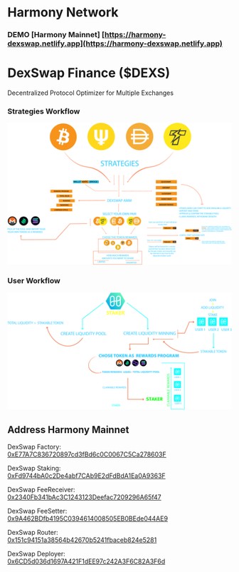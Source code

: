 
# **Harmony Network**


### **DEMO [Harmony Mainnet]** **[https://harmony-dexswap.netlify.app](https://harmony-dexswap.netlify.app)**


# DexSwap Finance ($DEXS)

Decentralized Protocol Optimizer for Multiple Exchanges


### Strategies Workflow
<p align="center">
 <img src="./DATA-DIAGRAM.png">
 </P>

### User Workflow
<p align="center">
 <img src="./flow_staker@2x.png">
 </p>
 


## Address Harmony Mainnet

DexSwap Factory:  
[0xE77A7C836720897cd3fBd6c0C0067C5Ca278603F](https://explorer.harmony.one/address/0xE77A7C836720897cd3fBd6c0C0067C5Ca278603F)


DexSwap Staking:  
[0xFd9744bA0c2De4abf7CAb9E2dFdBdA1Ea0A9363F](https://explorer.harmony.one/address/0xFd9744bA0c2De4abf7CAb9E2dFdBdA1Ea0A9363F)


DexSwap FeeReceiver:  
[0x2340Fb341bAc3C1243123Deefac7209296A65f47](https://explorer.harmony.one/address/0x2340Fb341bAc3C1243123Deefac7209296A65f47)


DexSwap FeeSetter:  
[0x9A462BDfb4195C0394614008505EB0BEde044AE9](https://explorer.harmony.one/address/0x9A462BDfb4195C0394614008505EB0BEde044AE9)


DexSwap Router:  
[0x151c94151a38564b42670b5241fbaceb824e5281](https://explorer.harmony.one/address/0x151c94151a38564b42670b5241fbaceb824e5281)


DexSwap Deployer:  
[0x6CD5d036d1697A421F1dEE97c242A3F6C82A3F6d](https://explorer.harmony.one/address/0x6CD5d036d1697A421F1dEE97c242A3F6C82A3F6d)

